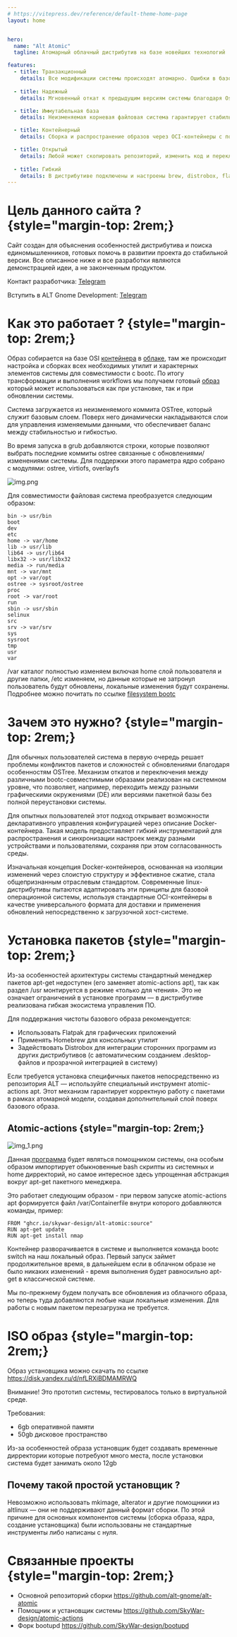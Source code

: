 ```yaml
---
# https://vitepress.dev/reference/default-theme-home-page
layout: home


hero:
  name: "Alt Atomic"
  tagline: Атомарный облачный дистрибутив на базе новейших технологий

features:
  - title: Транзакционный
    details: Все модификации системы происходят атомарно. Ошибки в базовом образе останавливают распространение обновления
    
  - title: Надежный
    details: Мгновенный откат к предыдущим версиям системы благодаря Ostree и интеграции в grub

  - title: Иммутабельная база
    details: Неизменяемая корневая файловая система гарантирует стабильность и безопасность для ключевых папок системы

  - title: Контейнерный
    details: Сборка и распространение образов через OCI-контейнеры с помощью bootc.

  - title: Открытый
    details: Любой может скопировать репозиторий, изменить код и переключиться на свой образ 
    
  - title: Гибкий
    details: В дистрибутиве подключены и настроены brew, distrobox, flatpak и стандартный apt-get
---
```


# Цель данного сайта ? {style="margin-top: 2rem;}
Сайт создан для объяснения особенностей дистрибутива и поиска единомышленников, готовых помочь в развитии проекта до стабильной версии.
Все описанное ниже и все разработки являются демонстрацией идеи, а не законченным продуктом.

Контакт разработчика: [Telegram](https://t.me/dimcha_al)

Вступить в ALT Gnome Development: [Telegram](https://t.me/Rirusha)

# Как это работает ?  {style="margin-top: 2rem;}

Образ собирается на базе OSI [контейнера](https://registry.altlinux.org/image/sisyphus%2Fbase) в [облаке](https://github.com/alt-gnome/alt-atomic/actions), там же происходит настройка и сборках
всех необходимых утилит и характерных элементов системы для совместимости с bootc. По итогу трансформации и выполнения workflows мы получаем готовый [образ](https://ghcr.io/alt-gnome/alt-atomic)
который может использоваться как при установке, так и при обновлении системы. 

Система загружается из неизменяемого коммита OSTree, который служит базовым слоем. Поверх него динамически накладываются слои для управления изменяемыми данными, что обеспечивает баланс между стабильностью и гибкостью.

Во время запуска в grub добавляются строки, которые позволяют выбрать последние коммиты ostree связанные с обновлениями/изменениями системы. Для поддержки этого параметра
ядро собрано с модулями: ostree, virtiofs, overlayfs

![img.png](/src/img/img.png)

Для совместимости файловая система преобразуется следующим образом:

```
bin -> usr/bin
boot
dev
etc
home -> var/home
lib -> usr/lib
lib64 -> usr/lib64
libx32 -> usr/libx32
media -> run/media
mnt -> var/mnt
opt -> var/opt
ostree -> sysroot/ostree
proc
root -> var/root
run
sbin -> usr/sbin
selinux
src
srv -> var/srv
sys
sysroot
tmp
usr
var
```

/var каталог полностью изменяем включая home слой пользователя и другие папки, /etc изменяем, но данные которые не затронул пользователь будут обновлены, локальные изменения будут сохранены. 
Подробнее можно почитать по ссылке [filesystem bootc](https://containers.github.io/bootc/filesystem.html) 

# Зачем это нужно?  {style="margin-top: 2rem;}

Для обычных пользователей система в первую очередь решает проблемы конфликтов пакетов и сложностей с обновлениями благодаря особенностям OSTree. Механизм откатов и переключения между различными bootc-совместимыми образами реализован на системном уровне, что позволяет, например, переходить между разными графическими окружениями (DE) или версиями пакетной базы без полной переустановки системы.

Для опытных пользователей этот подход открывает возможности декларативного управления конфигурацией через описание Docker-контейнера. Такая модель предоставляет гибкий инструментарий для распространения и синхронизации настроек между разными устройствами и пользователями, сохраняя при этом согласованность среды.

Изначальная концепция Docker-контейнеров, основанная на изоляции изменений через слоистую структуру и эффективное сжатие, стала общепризнанным отраслевым стандартом. Современные linux-дистрибутивы пытаются адаптировать эти принципы для базовой операционной системы, используя стандартные OCI-контейнеры в качестве универсального формата для доставки и применения обновлений непосредственно к загрузочной хост-системе.

# Установка пакетов  {style="margin-top: 2rem;}

Из-за особенностей архитектуры системы стандартный менеджер пакетов apt-get недоступен (его заменяет atomic-actions apt), так как раздел /usr монтируется в режиме «только для чтения». 
Это не означает ограничений в установке программ — в дистрибутиве реализована гибкая экосистема управления ПО.

Для поддержания чистоты базового образа рекомендуется:
- Использовать Flatpak для графических приложений
- Применять Homebrew для консольных утилит
- Задействовать Distrobox для интеграции сторонних программ из других дистрибутивов (с автоматическим созданием .desktop-файлов и прозрачной интеграцией в систему)

Если требуется установка специфичных пакетов непосредственно из репозитория ALT — используйте специальный инструмент atomic-actions apt. 
Этот механизм гарантирует корректную работу с пакетами в рамках атомарной модели, создавая дополнительный слой поверх базового образа.

## Atomic-actions  {style="margin-top: 2rem;}
![img_1.png](/src/img/img_1.png)

Данная [программа](https://github.com/SkyWar-design/atomic-actions) будет являться помощником системы, она особым образом импортирует обыкновенные bash скрипты из системных и home дирректорий, но самое интересное здесь упрощенная абстракция вокруг apt-get пакетного менеджера.

Это работает следующим образом - при первом запуске atomic-actions apt формируется файл /var/Containerfile внутри которого добавляются команды, пример:
```
FROM "ghcr.io/skywar-design/alt-atomic:source"
RUN apt-get update
RUN apt-get install nmap
```
Контейнер разворачивается в системе и выполняется команда bootc switch на наш локальный образ. Первый запуск займет продолжительное время, в дальнейшем если в облачном образе не было никаких изменений - время выполнения будет равносильно apt-get в классической системе.

Мы по-прежнему будем получать все обновления из облачного образа, но теперь туда добавляются любые наши локальные изменения. Для работы с новым пакетом перезагрузка не требуется.

# ISO образ  {style="margin-top: 2rem;}
Образ установщика можно скачать по ссылке https://disk.yandex.ru/d/nfLRXiBDMAMRWQ

Внимание! Это прототип системы, тестировалось только в виртуальной среде.

Требования:
- 6gb оперативной памяти
- 50gb дисковое пространство

Из-за особенностей образа установщик будет создавать временные дирректории которые потребуют много места, после установки система будет занимать около 12gb

## Почему такой простой установщик ?
Невозможно использовать mkimage, alterator и другие помощники из altlinux — они не поддерживают данный формат сборки. По этой причине для основных компонентов системы (сборка образа, ядра, создание установщика) были использованы не стандартные инструменты либо написаны с нуля.

# Связанные проекты  {style="margin-top: 2rem;}
- Основной репозиторий сборки https://github.com/alt-gnome/alt-atomic
- Помощник и установщик системы https://github.com/SkyWar-design/atomic-actions
- Форк bootupd https://github.com/SkyWar-design/bootupd
